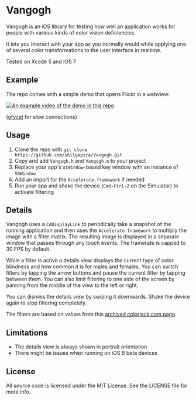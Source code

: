 # Vangogh

Vangogh is an iOS library for testing how well an application works for people with 
various kinds of color vision deficiencies.

It lets you interact with your app as you normally would while applying one of several color
transformations to the user interface in realtime.

Tested on Xcode 5 and iOS 7


## Example

The repo comes with a simple demo that opens Flickr in a webview:

[![An example video of the demo in this repo](http://giant.gfycat.com/HelpfulAchingCoati.gif)](http://gfycat.com/HelpfulAchingCoati)

([gfycat](http://gfycat.com/HelpfulAchingCoati) for slow connections)


## Usage

1. Clone the repo with `git clone https://github.com/shilgapira/Vangogh.git`
2. Copy and add `Vangogh.h` and `Vangogh.m` to your project
3. Replace your app's `UIWindow`-based key window with an instance of `VGWindow`
4. Add an import for the `Accelerate.framework` if needed
5. Run your app and shake the device (`Cmd-Ctrl-Z` on the Simulator) to activate filtering


## Details

Vangogh uses a `CADisplayLink` to periodically take a snapshot of the running application 
and then uses the `Accelerate.framework` to multiply the image with a filter matrix. The 
resulting image is displayed in a separate window that passes through any touch events. The
framerate is capped to 30 FPS by default.

While a filter is active a details view displays the current type of color blindness and how 
common it is for males and females. You can switch filters by tapping the arrow buttons and 
pause the current filter by tapping between them. You can also limit filtering to one side of 
the screen by panning from the middle of the view to the left or right.

You can dismiss the details view by swiping it downwards. Shake the device again to stop filtering completely.

The filters are based on values from this [archived colorjack.com page](http://web.archive.org/web/20080422231727/http://www.colorjack.com/labs/colormatrix/).


## Limitations

- The details view is always shown in portrait orientation
- There might be issues when running on iOS 8 beta devices


## License

All source code is licensed under the MIT License. See the LICENSE file for more info.
